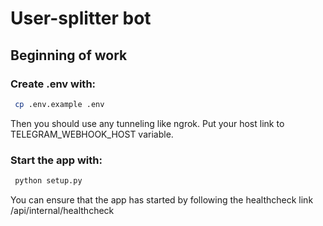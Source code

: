 #  User-splitter bot


## Beginning of work

### Create .env with:

   ```sh
    cp .env.example .env
   ```

Then you should use any tunneling like ngrok. 
Put your host link to TELEGRAM_WEBHOOK_HOST variable.

### Start the app with:

   ```sh
    python setup.py
   ```

You can ensure that the app has started by following the healthcheck link /api/internal/healthcheck
